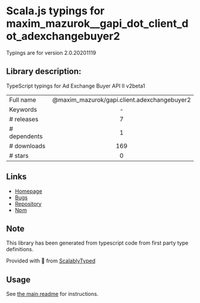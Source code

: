
# Scala.js typings for maxim_mazurok__gapi_dot_client_dot_adexchangebuyer2

Typings are for version 2.0.20201119

## Library description:
TypeScript typings for Ad Exchange Buyer API II v2beta1

|                    |                 |
| ------------------ | :-------------: |
| Full name          | @maxim_mazurok/gapi.client.adexchangebuyer2 |
| Keywords           | - |
| # releases         | 7 |
| # dependents       | 1 |
| # downloads        | 169 |
| # stars            | 0 |

## Links
- [Homepage](https://github.com/Maxim-Mazurok/google-api-typings-generator#readme)
- [Bugs](https://github.com/Maxim-Mazurok/google-api-typings-generator/issues)
- [Repository](https://github.com/Maxim-Mazurok/google-api-typings-generator)
- [Npm](https://www.npmjs.com/package/%40maxim_mazurok%2Fgapi.client.adexchangebuyer2)
    


## Note
This library has been generated from typescript code from first party type definitions.

Provided with :purple_heart: from [ScalablyTyped](https://github.com/oyvindberg/ScalablyTyped)

## Usage
See [the main readme](../../readme.md) for instructions.


